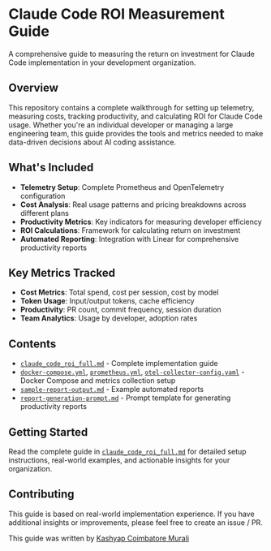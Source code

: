 # Claude Code ROI Measurement Guide

A comprehensive guide to measuring the return on investment for Claude Code implementation in your development organization.

## Overview

This repository contains a complete walkthrough for setting up telemetry, measuring costs, tracking productivity, and calculating ROI for Claude Code usage. Whether you're an individual developer or managing a large engineering team, this guide provides the tools and metrics needed to make data-driven decisions about AI coding assistance.

## What's Included

- **Telemetry Setup**: Complete Prometheus and OpenTelemetry configuration
- **Cost Analysis**: Real usage patterns and pricing breakdowns across different plans
- **Productivity Metrics**: Key indicators for measuring developer efficiency
- **ROI Calculations**: Framework for calculating return on investment
- **Automated Reporting**: Integration with Linear for comprehensive productivity reports

## Key Metrics Tracked

- **Cost Metrics**: Total spend, cost per session, cost by model
- **Token Usage**: Input/output tokens, cache efficiency
- **Productivity**: PR count, commit frequency, session duration
- **Team Analytics**: Usage by developer, adoption rates

## Contents

- [`claude_code_roi_full.md`](claude_code_roi_full.md) - Complete implementation guide
- [`docker-compose.yml`](docker-compose.yml), [`prometheus.yml`](prometheus.yml), [`otel-collector-config.yaml`](otel-collector-config.yaml) - Docker Compose and metrics collection setup
- [`sample-report-output.md`](sample-report-output.md) - Example automated reports
- [`report-generation-prompt.md`](report-generation-prompt.md) - Prompt template for generating productivity reports

## Getting Started

Read the complete guide in [`claude_code_roi_full.md`](claude_code_roi_full.md) for detailed setup instructions, real-world examples, and actionable insights for your organization.

## Contributing

This guide is based on real-world implementation experience. If you have additional insights or improvements, please feel free to create an issue / PR.

This guide was written by [Kashyap Coimbatore Murali](https://www.linkedin.com/in/kashyap-murali/)

